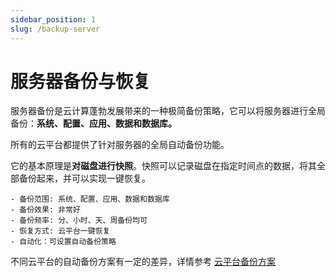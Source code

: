```yaml
---
sidebar_position: 1
slug: /backup-server
---
```


# 服务器备份与恢复

服务器备份是云计算蓬勃发展带来的一种极简备份策略，它可以将服务器进行全局备份：**系统、配置、应用、数据和数据库。**   

所有的云平台都提供了针对服务器的全局自动备份功能。  

它的基本原理是**对磁盘进行快照**。快照可以记录磁盘在指定时间点的数据，将其全部备份起来，并可以实现一键恢复。

```
- 备份范围: 系统、配置、应用、数据和数据库
- 备份效果: 非常好
- 备份频率: 分、小时、天、周备份均可
- 恢复方式: 云平台一键恢复
- 自动化：可设置自动备份策略
```

不同云平台的自动备份方案有一定的差异，详情参考 [云平台备份方案](../reference/service/cloud)